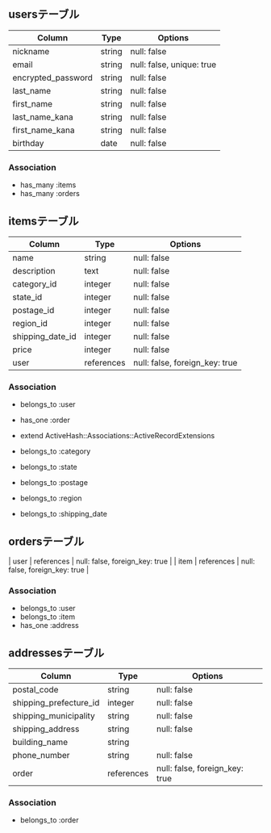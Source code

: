 ## usersテーブル
| Column               | Type       | Options                        |
| ------               | ---------- | ------------------------------ |
| nickname             | string     | null: false                    |
| email                | string     | null: false, unique: true      |
| encrypted_password   | string     | null: false                    |
| last_name            | string     | null: false                    |
| first_name           | string     | null: false                    |
| last_name_kana       | string     | null: false                    |
| first_name_kana      | string     | null: false                    |
| birthday             | date       | null: false                    |

### Association
- has_many :items
- has_many :orders

## itemsテーブル
| Column               | Type       | Options                        |
| ------               | ---------- | ------------------------------ |
| name                 | string     | null: false                    |
| description          | text       | null: false                    |
| category_id          | integer    | null: false                    |
| state_id             | integer    | null: false                    |
| postage_id           | integer    | null: false                    |
| region_id            | integer    | null: false                    |
| shipping_date_id     | integer    | null: false                    |
| price                | integer    | null: false                    |
| user                 | references | null: false, foreign_key: true |

### Association
- belongs_to :user
- has_one    :order

- extend ActiveHash::Associations::ActiveRecordExtensions
- belongs_to :category
- belongs_to :state
- belongs_to :postage
- belongs_to :region
- belongs_to :shipping_date

## ordersテーブル
| user                 | references | null: false, foreign_key: true |
| item                 | references | null: false, foreign_key: true |

### Association
- belongs_to :user
- belongs_to :item
- has_one    :address

## addressesテーブル
| Column                  | Type       | Options                        |
| ------                  | ---------- | ------------------------------ |
| postal_code             | string     | null: false                    |
| shipping_prefecture_id  | integer    | null: false                    |
| shipping_municipality   | string     | null: false                    |
| shipping_address        | string     | null: false                    |
| building_name           | string     |                                |
| phone_number            | string     | null: false                    |
| order                   | references | null: false, foreign_key: true |


### Association
- belongs_to :order

